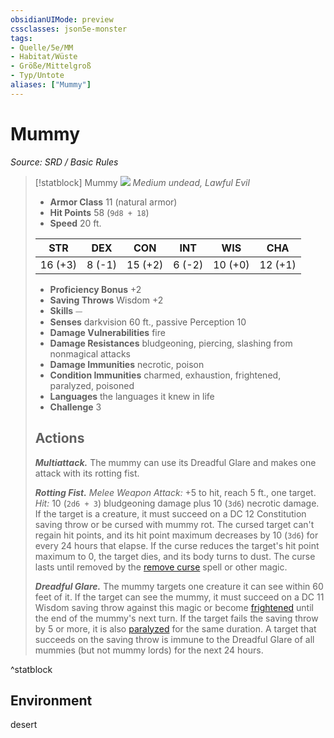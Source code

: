 ```yaml
---
obsidianUIMode: preview
cssclasses: json5e-monster
tags:
- Quelle/5e/MM
- Habitat/Wüste
- Größe/Mittelgroß
- Typ/Untote
aliases: ["Mummy"]
---
```

# Mummy
*Source: SRD / Basic Rules*  

> [!statblock] Mummy
> ![](compendium/bestiary/undead/token/mummy.png#token)
> *Medium undead, Lawful Evil*
> 
> - **Armor Class** 11  (natural armor)
> - **Hit Points** 58 (`9d8 + 18`)
> - **Speed** 20 ft.
> 
> |STR|DEX|CON|INT|WIS|CHA|
> |:---:|:---:|:---:|:---:|:---:|:---:|
> |16 (+3)| 8 (-1)|15 (+2)| 6 (-2)|10 (+0)|12 (+1)|
> 
> - **Proficiency Bonus** +2
> - **Saving Throws** Wisdom +2
> - **Skills** ⏤
> - **Senses** darkvision 60 ft., passive Perception 10
> - **Damage Vulnerabilities** fire
> - **Damage Resistances** bludgeoning, piercing, slashing from nonmagical attacks
> - **Damage Immunities** necrotic, poison
> - **Condition Immunities** charmed, exhaustion, frightened, paralyzed, poisoned
> - **Languages** the languages it knew in life
> - **Challenge** 3
> 
> ## Actions
> 
> ***Multiattack.*** The mummy can use its Dreadful Glare and makes one attack with its rotting fist.
> 
> ***Rotting Fist.*** *Melee Weapon Attack:* +5 to hit, reach 5 ft., one target. *Hit:* 10 (`2d6 + 3`) bludgeoning damage plus 10 (`3d6`) necrotic damage. If the target is a creature, it must succeed on a DC 12 Constitution saving throw or be cursed with mummy rot. The cursed target can't regain hit points, and its hit point maximum decreases by 10 (`3d6`) for every 24 hours that elapse. If the curse reduces the target's hit point maximum to 0, the target dies, and its body turns to dust. The curse lasts until removed by the [remove curse](compendium/spells/remove-curse.md) spell or other magic.
> 
> ***Dreadful Glare.*** The mummy targets one creature it can see within 60 feet of it. If the target can see the mummy, it must succeed on a DC 11 Wisdom saving throw against this magic or become [frightened](rules/conditions.md#frightened) until the end of the mummy's next turn. If the target fails the saving throw by 5 or more, it is also [paralyzed](rules/conditions.md#paralyzed) for the same duration. A target that succeeds on the saving throw is immune to the Dreadful Glare of all mummies (but not mummy lords) for the next 24 hours.

^statblock

## Environment

desert